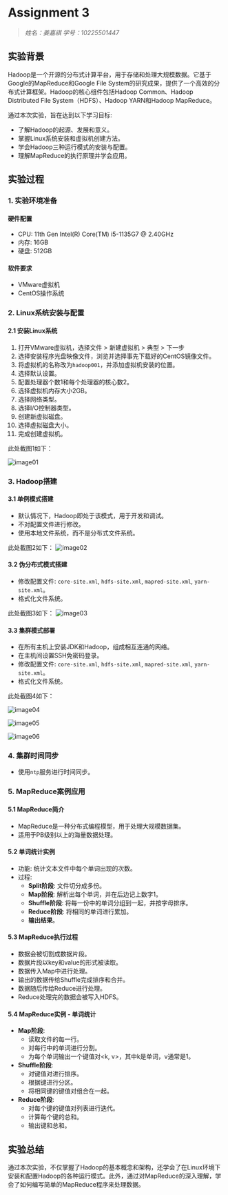 # Assignment 3

> *姓名：姜嘉祺*
> *学号：10225501447*

## 实验背景
Hadoop是一个开源的分布式计算平台，用于存储和处理大规模数据。它基于Google的MapReduce和Google File System的研究成果，提供了一个高效的分布式计算框架。Hadoop的核心组件包括Hadoop Common、Hadoop Distributed File System（HDFS）、Hadoop YARN和Hadoop MapReduce。

通过本次实验，旨在达到以下学习目标:
- 了解Hadoop的起源、发展和意义。
- 掌握Linux系统安装和虚拟机创建方法。
- 学会Hadoop三种运行模式的安装与配置。
- 理解MapReduce的执行原理并学会应用。

## 实验过程

### 1. 实验环境准备

#### 硬件配置
- CPU: 11th Gen Intel(R) Core(TM) i5-1135G7 @ 2.40GHz
- 内存: 16GB
- 硬盘: 512GB

#### 软件要求
- VMware虚拟机
- CentOS操作系统

### 2. Linux系统安装与配置

#### 2.1 安装Linux系统

1. 打开VMware虚拟机，选择文件 > 新建虚拟机 > 典型 > 下一步
2. 选择安装程序光盘映像文件，浏览并选择事先下载好的CentOS镜像文件。
3. 将虚拟机的名称改为`hadoop001`，并添加虚拟机安装的位置。
4. 选择默认设置。
5. 配置处理器个数1和每个处理器的核心数2。
6. 选择虚拟机内存大小2GB。
7. 选择网络类型。
8. 选择I/O控制器类型。
9. 创建新虚拟磁盘。
10. 选择虚拟磁盘大小。
11. 完成创建虚拟机。

此处截图1如下：

![image01](images/01.png)

### 3. Hadoop搭建

#### 3.1 单例模式搭建

- 默认情况下，Hadoop即处于该模式，用于开发和调试。
- 不对配置文件进行修改。
- 使用本地文件系统，而不是分布式文件系统。

此处截图2如下：
![image02](images/02.png)

#### 3.2 伪分布式模式搭建
- 修改配置文件: `core-site.xml`, `hdfs-site.xml`, `mapred-site.xml`, `yarn-site.xml`。
- 格式化文件系统。

此处截图3如下：
![image03](images/03.png)

#### 3.3 集群模式部署
- 在所有主机上安装JDK和Hadoop，组成相互连通的网络。
- 在主机间设置SSH免密码登录。
- 修改配置文件: `core-site.xml`, `hdfs-site.xml`, `mapred-site.xml`, `yarn-site.xml`。
- 格式化文件系统。

此处截图4如下：

![image04](images/04.png)

![image05](images/05.png)

![image06](images/06.png)

### 4. 集群时间同步

- 使用`ntp`服务进行时间同步。

### 5. MapReduce案例应用

#### 5.1 MapReduce简介

- MapReduce是一种分布式编程模型，用于处理大规模数据集。
- 适用于PB级别以上的海量数据处理。

#### 5.2 单词统计实例

- 功能: 统计文本文件中每个单词出现的次数。
- 过程:
  - **Split阶段**: 文件切分成多份。
  - **Map阶段**: 解析出每个单词，并在后边记上数字1。
  - **Shuffle阶段**: 将每一份中的单词分组到一起，并按字母排序。
  - **Reduce阶段**: 将相同的单词进行累加。
  - **输出结果**。

#### 5.3 MapReduce执行过程

- 数据会被切割成数据片段。
- 数据片段以key和value的形式被读取。
- 数据传入Map中进行处理。
- 输出的数据传给Shuffle完成排序和合并。
- 数据随后传给Reduce进行处理。
- Reduce处理完的数据会被写入HDFS。

#### 5.4 MapReduce实例 - 单词统计

- **Map阶段**:
  - 读取文件的每一行。
  - 对每行中的单词进行分割。
  - 为每个单词输出一个键值对<k, v>，其中k是单词，v通常是1。
- **Shuffle阶段**:
  - 对键值对进行排序。
  - 根据键进行分区。
  - 将相同键的键值对组合在一起。
- **Reduce阶段**:
  - 对每个键的键值对列表进行迭代。
  - 计算每个键的总和。
  - 输出键和总和。

## 实验总结

通过本次实验，不仅掌握了Hadoop的基本概念和架构，还学会了在Linux环境下安装和配置Hadoop的各种运行模式。此外，通过对MapReduce的深入理解，学会了如何编写简单的MapReduce程序来处理数据。